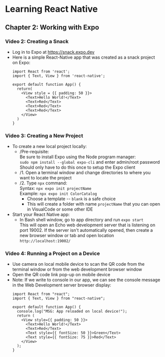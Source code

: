 # Learning React Native
## Chapter 2: Working with Expo
### Video 2: Creating a Snack
- Log in to Expo at <https://snack.expo.dev>
- Here is a simple React-Native app that was created as a snack project on Expo:
  ```
  import React from 'react';
  import { Text, View } from 'react-native';

  export default function App() {
    return(
      <View style = {{ padding: 50 }}>
        <Text>Hello World!</Text>
        <Text>Red</Text>
        <Text>Red</Text>
        <Text>Red</Text>
      </View>
    )
  }
  ```
### Video 3: Creating a New Project
- To create a new local project locally:
  - /Pre-requisite:   
    Be sure to install Expo using the Node program manager:   
    `sudo npm install --global expo-cli` and enter admin/root password    
    Should only have to do this once to setup the Expo client
  - /1. Open a terminal window and change directories to where you want to locate the project
  - /2. Type `npx` command:   
    Syntax: `npx expo init projectName`   
    Example: `npx expo init ColorCatalog`   
    - Choose a template -- `blank` is a safe choice
    - This will create a folder with name `projectName` that you can open in VisualCode or some other IDE
- Start your React Native app:
  - In Bash shell window, go to app directory and run `expo start`   
    This will open an Echo web development server that is listening on port 19002. If the server isn't automatically opened, then create a new browser window or tab and open location `http://localhost:19002/`
### Video 4: Running a Project on a Device
- Use camera on local mobile device to scan the QR code from the terminal window or from the web development browser window
- Open the QR code link pop-up on mobile device 
- Note: If we write to console in our app, we can see the console message in the Web Development server browser display:    
  ```
  import React from "react";
  import { Text, View } from "react-native";

  export default function App() {
    console.log("MSG: App reloaded on local device!");
    return (
      <View style={{ padding: 50 }}>
        <Text>Hello World!</Text>
        <Text>Red</Text>
        <Text style={{ fontSize: 50 }}>Green</Text>
        <Text style={{ fontSize: 75 }}>Red</Text>
      </View>
    );
  }
  ```

